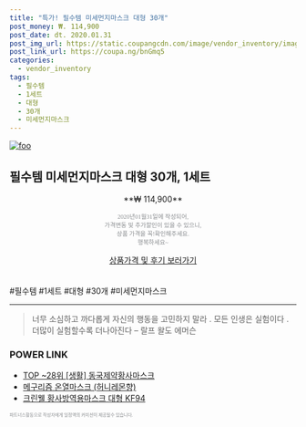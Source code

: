 ```yaml
--- 
title: "특가! 필수템 미세먼지마스크 대형 30개" 
post_money: ₩. 114,900 
post_date: dt. 2020.01.31 
post_img_url: https://static.coupangcdn.com/image/vendor_inventory/images/2019/03/18/11/2/62d2f517-390c-4b96-8c67-3453c635a802.jpg 
post_link_url: https://coupa.ng/bnGmq5 
categories: 
  - vendor_inventory 
tags: 
  - 필수템 
  - 1세트 
  - 대형 
  - 30개 
  - 미세먼지마스크 
--- 
```

[![foo](https://static.coupangcdn.com/image/vendor_inventory/images/2019/03/18/11/2/62d2f517-390c-4b96-8c67-3453c635a802.jpg)](https://coupa.ng/bnGmq5) 

## 필수템 미세먼지마스크 대형 30개, 1세트 
<p style="text-align: center;">**₩ 114,900**</p> 
<p style="text-align: center;"><span style="color: #898c8f; font-family: Georgia,Times,serif; font-size: 0.75em;">2020년01월31일에 작성되어, <br>가격변동 및 추가할인이 있을 수 있으니,<br> 상품 가격을 꼭!확인해주세요.<br>행복하세요~</span> 
</p>	 
<div markdown="0" style="text-align: center;"><a href="https://coupa.ng/bnGmq5" class="btn btn--success">상품가격 및 후기 보러가기</a></div> 
<br><br> 
  #필수템 #1세트 #대형 #30개 #미세먼지마스크 
<hr> 

> 너무 소심하고 까다롭게 자신의 행동을 고민하지 말라 . 모든 인생은 실험이다 . 더많이 실험할수록 더나아진다  – 랄프 왈도 에머슨 


### POWER LINK

* <a href="https://blog.naver.com/an0733/221787704276" target="_blank"> TOP ~28위 [생활] 동국제약황사마스크</a>
* <a href="https://blog.naver.com/fasyy4321/221789406912" target="_blank">메구리즘 온열마스크 (허니레몬향)</a>
* <a href="https://blog.naver.com/an0733/221785229462" target="_blank">크린웰 황사방역용마스크 대형 KF94</a>

<span style="color: #898c8f; font-family: Georgia,Times,serif; font-size: 0.55em;">파트너스활동으로 작성자에게 일정액의 커미션이 제공될수 있습니다.</span> 
